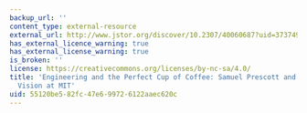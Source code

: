 ```yaml
---
backup_url: ''
content_type: external-resource
external_url: http://www.jstor.org/discover/10.2307/40060687?uid=3737496&uid=2129&uid=2&uid=70&uid=4&sid=56031765673
has_external_licence_warning: true
has_external_license_warning: true
is_broken: ''
license: https://creativecommons.org/licenses/by-nc-sa/4.0/
title: 'Engineering and the Perfect Cup of Coffee: Samuel Prescott and the Sanitary
  Vision at MIT'
uid: 55120be5-82fc-47e6-9972-6122aaec620c
---
```


